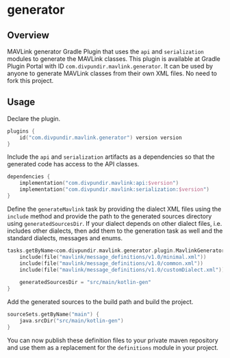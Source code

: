 # generator

## Overview

MAVLink generator Gradle Plugin that uses the `api` and `serialization` modules to generate the MAVLink classes. This
plugin is available at Gradle Plugin Portal with ID `com.divpundir.mavlink.generator`. It can be used by anyone to
generate MAVLink classes from their own XML files. No need to fork this project.

## Usage

Declare the plugin.

```kotlin
plugins {
    id("com.divpundir.mavlink.generator") version version
}
```

Include the `api` and `serialization` artifacts as a dependencies so that the generated code has access to the API
classes.

```kotlin
dependencies {
    implementation("com.divpundir.mavlink:api:$version")
    implementation("com.divpundir.mavlink:serialization:$version")
}
```

Define the `generateMavlink` task by providing the dialect XML files using the `include` method and provide the path to
the generated sources directory using `generatedSourcesDir`. If your dialect depends on other dialect files, i.e. 
includes other dialects, then add them to the generation task as well and the standard dialects, messages and enums.

```kotlin
tasks.getByName<com.divpundir.mavlink.generator.plugin.MavlinkGeneratorTask>("generateMavlink") {
    include(file("mavlink/message_definitions/v1.0/minimal.xml"))
    include(file("mavlink/message_definitions/v1.0/common.xml"))
    include(file("mavlink/message_definitions/v1.0/customDialect.xml"))
    
    generatedSourcesDir = "src/main/kotlin-gen"
}
```

Add the generated sources to the build path and build the project.

```kotlin
sourceSets.getByName("main") {
    java.srcDir("src/main/kotlin-gen")
}
```

You can now publish these definition files to your private maven repository and use them as a replacement for the
`definitions` module in your project.
